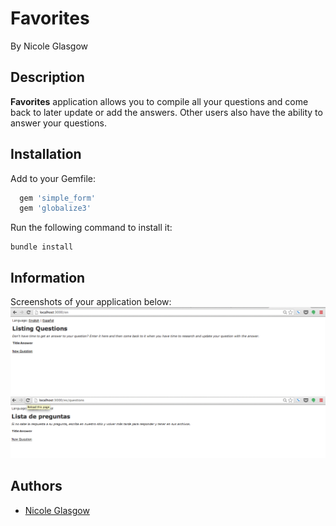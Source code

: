 # Favorites

By Nicole Glasgow

## Description

**Favorites** application allows you to compile all your questions and come back to later update or add the answers. Other users also have the ability to answer your questions.

## Installation

Add to your Gemfile:

```ruby
  gem 'simple_form'
  gem 'globalize3'
```

Run the following command to install it:

```console
bundle install
```

## Information

Screenshots of your application below:
![Screenshot 1](https://github.com/nglasgow/Favorite_Questions/blob/master/Screenshots/SS1.png)
![Screenshot 2](https://github.com/nglasgow/Favorite_Questions/blob/master/Screenshots/SS2.png)

## Authors

* [Nicole Glasgow](http://blog.nicoleglasgow.org)
